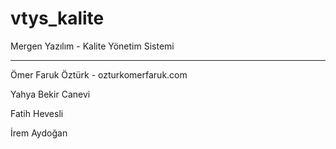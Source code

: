 # vtys_kalite

Mergen Yazılım - Kalite Yönetim Sistemi

----------------------------------------------------------------------------------------------------

Ömer Faruk Öztürk - ozturkomerfaruk.com

Yahya Bekir Canevi

Fatih Hevesli

İrem Aydoğan
